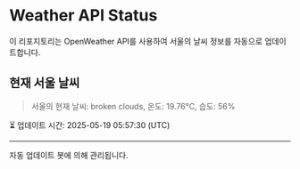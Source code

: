 
# Weather API Status

이 리포지토리는 OpenWeather API를 사용하여 서울의 날씨 정보를 자동으로 업데이트합니다.

## 현재 서울 날씨
> 서울의 현재 날씨: broken clouds, 온도: 19.76°C, 습도: 56%

⏳ 업데이트 시간: 2025-05-19 05:57:30 (UTC)

---
자동 업데이트 봇에 의해 관리됩니다.
